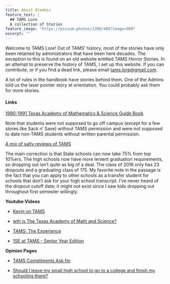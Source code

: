 ```yaml
---
title: About Alembic
feature_text: |
  ## TAMS Lore
  A collection of Stories
feature_image: "https://picsum.photos/1300/400?image=989"
excerpt: ""
---
```


Welcome to TAMS Lore! Out of TAMS’ history, most of the stories have only been retained by administrators that have been here decades. The exception to this is found on an old website entitled TAMS Horror Stories. In an attempt to preserve the history of TAMS, I set up this website. If you can contribute, or if you find a dead link, please email <tams.lore@gmail.com>.

A lot of rules in the handbook have stories behind them. One of the Admins told us the laser pointer story at orientation. You could probably ask them for more stories.

#### Links

[1990-1991 Texas Academy of Mathematics & Science Guide Book](http://digital.library.unt.edu/ark:/67531/metadc232275/)

Note that students were not supposed to go off campus (except for a few stores like Sack n’ Save) without TAMS permission and were not supposed to date non-TAMS students without written parental permission. 

[A mix of salty reviews of TAMS](https://docs.google.com/document/d/1SBwMwDzVQX41CILGP-iBjG84XSn6MvIe_bMl_8MzeSg/edit)

The main correction is that State schools can now take 75% from top 10%ers. The high schools now have more lenient graduation requirements, so dropping out isn’t quite as big of a deal. The class of 2016 only has 23 dropouts and a graduating class of 175. My favorite note in the passage is the fact that you can apply to other schools as a transfer student for schools that don’t ask for your high school transcript. I’ve never heard of the dropout cutoff date; it might not exist since I saw kids dropping out throughout first semester willingly.

__Youtube Videos__

* [Kevin on TAMS](https://www.youtube.com/watch?v=5mSlBbbVyjU)

* [wth is The Texas Academy of Math and Science?](https://www.youtube.com/watch?v=okTowceZ0vU)

* [TAMS: The Experience](https://www.youtube.com/watch?v=PNJiyxMRrYg)

* [1SE at TAMS - Senior Year Edition](https://www.youtube.com/watch?v=Ss2eEVrh7RU)


__Opinion Pages__

* [TAMS Compliments Ask.fm](http://ask.fm/tams_compliments)

* [Should I leave my small high school to go to a college and finish my schooling there?](https://www.quora.com/Should-I-leave-my-small-high-school-to-go-to-a-college-and-finish-my-schooling-there)
